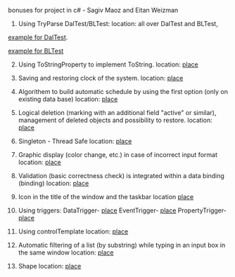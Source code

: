 bonuses for project in c# - Sagiv Maoz and Eitan Weizman 

1. Using TryParse DalTest/BLTest:
location: all over DalTest and BLTest,

[example for DalTest](https://github.com/sagiv10/dotNet5784_4079_0257/blob/1a4631793377610c8095ece4ea469d0d68315cc6/DalTest/Program.cs#L30).

[example for BLTest](https://github.com/sagiv10/dotNet5784_4079_0257/blob/1a4631793377610c8095ece4ea469d0d68315cc6/BlTest/Program.cs#L27)



2. Using ToStringProperty to implement ToString. 
location: [place](https://github.com/sagiv10/dotNet5784_4079_0257/blob/1a4631793377610c8095ece4ea469d0d68315cc6/BL/BO/Tools.cs#L22)

3. Saving and restoring clock of the system.
location: [place](https://github.com/sagiv10/dotNet5784_4079_0257/blob/1a4631793377610c8095ece4ea469d0d68315cc6/PL/MainWindow.xaml.cs#L135)

4. Algorithem to build automatic schedule by using the first option (only
on existing data base)
location: [place](https://github.com/sagiv10/dotNet5784_4079_0257/blob/1a4631793377610c8095ece4ea469d0d68315cc6/BL/BlImplementation/TaskImplementation.cs#L388)

5. Logical deletion (marking with an additional field "active" or similar), management of deleted objects and possibility to restore.
location: [place](https://github.com/sagiv10/dotNet5784_4079_0257/blob/1a4631793377610c8095ece4ea469d0d68315cc6/PL/Engineer/EngineerListWindow.xaml.cs#L205)

6. Singleton - Thread Safe
location: [place](https://github.com/sagiv10/dotNet5784_4079_0257/blob/1a4631793377610c8095ece4ea469d0d68315cc6/DalList/DalList.cs#L10)

7. Graphic display (color change, etc.) in case of incorrect input format
location: [place](https://github.com/sagiv10/dotNet5784_4079_0257/blob/1a4631793377610c8095ece4ea469d0d68315cc6/PL/Engineer/EngineerIdEntering.xaml#L54)

8.  Validation (basic correctness check) is integrated within a data binding (binding)
location: [place](https://github.com/sagiv10/dotNet5784_4079_0257/blob/1a4631793377610c8095ece4ea469d0d68315cc6/PL/Task/TaskWindow.xaml.cs#L192)

9. Icon in the title of the window and the taskbar
location [place](https://github.com/sagiv10/dotNet5784_4079_0257/blob/1a4631793377610c8095ece4ea469d0d68315cc6/PL/Engineer/EngineerWindow.xaml#L7)

10. Using triggers:
DataTrigger- [place](https://github.com/sagiv10/dotNet5784_4079_0257/blob/1a4631793377610c8095ece4ea469d0d68315cc6/PL/Engineer/EngineerWindow.xaml#L55)
EventTrigger- [place](https://github.com/sagiv10/dotNet5784_4079_0257/blob/1a4631793377610c8095ece4ea469d0d68315cc6/PL/MainWindow.xaml#L15)
PropertyTrigger- [place](https://github.com/sagiv10/dotNet5784_4079_0257/blob/1a4631793377610c8095ece4ea469d0d68315cc6/PL/Engineer/EngineerIdEntering.xaml#L35)

11. Using controlTemplate
location: [place](https://github.com/sagiv10/dotNet5784_4079_0257/blob/1a4631793377610c8095ece4ea469d0d68315cc6/PL/Engineer/EngineerIdEntering.xaml#L19)

12. Automatic filtering of a list (by substring) while typing in an input box in the same window
location: [place](https://github.com/sagiv10/dotNet5784_4079_0257/blob/877e4d6152071b171f0d034e1692c283615e2574/PL/Task/TaskListWindow.xaml.cs#L221)

13. Shape 
location: [place](
    https://github.com/sagiv10/dotNet5784_4079_0257/blob/d223d8382284d450e6f96c2021acd1a7d953fff8/PL/MainWindow.xaml#L68
)


